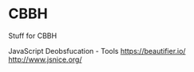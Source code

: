 # CBBH
Stuff for CBBH


JavaScript Deobsfucation - Tools
  https://beautifier.io/
  http://www.jsnice.org/
  
